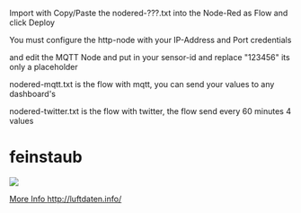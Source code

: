 Import with Copy/Paste the nodered-???.txt into the Node-Red as Flow and click Deploy

You must configure the http-node with your IP-Address and Port credentials 

and edit the MQTT Node and put in your sensor-id and replace "123456" its only a placeholder


nodered-mqtt.txt is the flow with mqtt, you can send your values to any dashboard's

nodered-twitter.txt is the flow with twitter, the flow send every 60 minutes 4 values

# feinstaub

<img src="http://luftdaten.info/wp-content/uploads/2017/03/feinstaub-sensor.jpg">

<a href="http://luftdaten.info/">More  Info http://luftdaten.info/</a>
